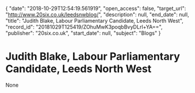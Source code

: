 {
  "date": "2018-10-29T12:54:19.561919", 
  "open_access": false, 
  "target_url": "http://www.20six.co.uk/leedsnwblog/", 
  "description": null, 
  "end_date": null, 
  "title": "Judith Blake, Labour Parliamentary Candidate, Leeds North West", 
  "record_id": "20181029T125419/ZOhuMwK3poqbBvyDLrl+YA==", 
  "publisher": "20six.co.uk", 
  "start_date": null, 
  "subject": "Blogs"
}

# Judith Blake, Labour Parliamentary Candidate, Leeds North West

None
